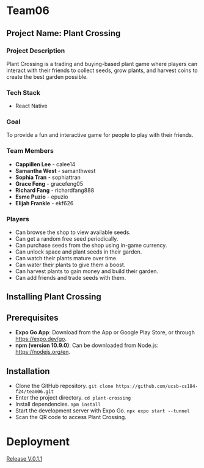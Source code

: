 # Team06

## Project Name: Plant Crossing

### Project Description

Plant Crossing is a trading and buying-based plant game where players can interact with their friends to collect seeds, grow plants, and harvest coins to create the best garden possible.

### Tech Stack

- React Native

### Goal

To provide a fun and interactive game for people to play with their friends.

### Team Members

- **Cappillen Lee** - calee14
- **Samantha West** - samanthwest
- **Sophia Tran** - sophiattran
- **Grace Feng** - gracefeng05
- **Richard Fang** - richardfang888
- **Esme Puzio** - epuzio
- **Elijah Frankle** - ekf626

### Players
- Can browse the shop to view available seeds.
- Can get a random free seed periodically.
- Can purchase seeds from the shop using in-game currency.
- Can unlock space and plant seeds in their garden.
- Can watch their plants mature over time.
- Can water their plants to give them a boost.
- Can harvest plants to gain money and build their garden.
- Can add friends and trade seeds with them.

## Installing Plant Crossing
## Prerequisites 
- **Expo Go App**: Download from the App or Google Play Store, or through https://expo.dev/go.
- **npm (version 10.9.0)**: Can be downloaded from Node.js: https://nodejs.org/en. 

## Installation
- Clone the GitHub repository.
``` git clone https://github.com/ucsb-cs184-f24/team06.git ```
- Enter the project directory.
``` cd plant-crossing ```
- Install dependencies.
``` npm install ```
- Start the development server with Expo Go.
``` npx expo start --tunnel ```
- Scan the QR code to access Plant Crossing.

# Deployment
[Release V.0.1.1](https://github.com/ucsb-cs184-f24/team06/releases/tag/v.0.1.1)
